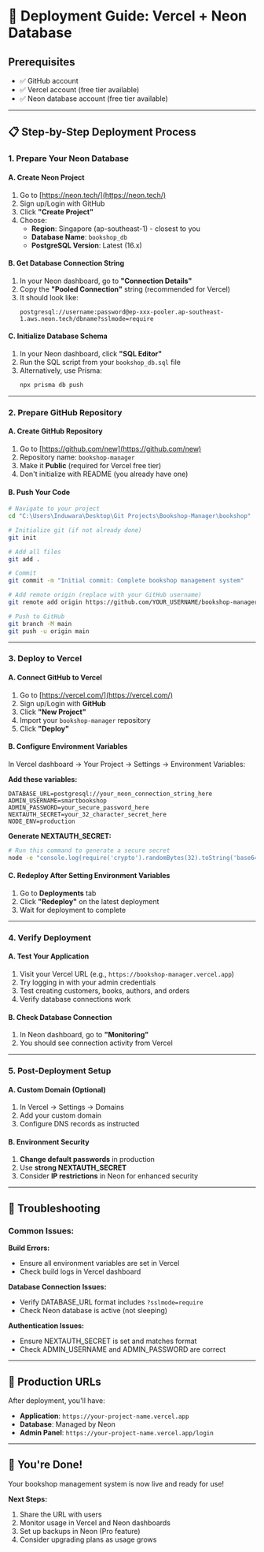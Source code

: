 # 🚀 Deployment Guide: Vercel + Neon Database

## Prerequisites

- ✅ GitHub account
- ✅ Vercel account (free tier available)
- ✅ Neon database account (free tier available)

---

## 📋 Step-by-Step Deployment Process

### 1. **Prepare Your Neon Database**

#### A. Create Neon Project

1. Go to [https://neon.tech/](https://neon.tech/)
2. Sign up/Login with GitHub
3. Click **"Create Project"**
4. Choose:
   - **Region**: Singapore (ap-southeast-1) - closest to you
   - **Database Name**: `bookshop_db`
   - **PostgreSQL Version**: Latest (16.x)

#### B. Get Database Connection String

1. In your Neon dashboard, go to **"Connection Details"**
2. Copy the **"Pooled Connection"** string (recommended for Vercel)
3. It should look like:
   ```
   postgresql://username:password@ep-xxx-pooler.ap-southeast-1.aws.neon.tech/dbname?sslmode=require
   ```

#### C. Initialize Database Schema

1. In your Neon dashboard, click **"SQL Editor"**
2. Run the SQL script from your `bookshop_db.sql` file
3. Alternatively, use Prisma:
   ```bash
   npx prisma db push
   ```

---

### 2. **Prepare GitHub Repository**

#### A. Create GitHub Repository

1. Go to [https://github.com/new](https://github.com/new)
2. Repository name: `bookshop-manager`
3. Make it **Public** (required for Vercel free tier)
4. Don't initialize with README (you already have one)

#### B. Push Your Code

```bash
# Navigate to your project
cd "C:\Users\Induwara\Desktop\Git Projects\Bookshop-Manager\bookshop"

# Initialize git (if not already done)
git init

# Add all files
git add .

# Commit
git commit -m "Initial commit: Complete bookshop management system"

# Add remote origin (replace with your GitHub username)
git remote add origin https://github.com/YOUR_USERNAME/bookshop-manager.git

# Push to GitHub
git branch -M main
git push -u origin main
```

---

### 3. **Deploy to Vercel**

#### A. Connect GitHub to Vercel

1. Go to [https://vercel.com/](https://vercel.com/)
2. Sign up/Login with **GitHub**
3. Click **"New Project"**
4. Import your `bookshop-manager` repository
5. Click **"Deploy"**

#### B. Configure Environment Variables

In Vercel dashboard → Your Project → Settings → Environment Variables:

**Add these variables:**

```
DATABASE_URL=postgresql://your_neon_connection_string_here
ADMIN_USERNAME=smartbookshop
ADMIN_PASSWORD=your_secure_password_here
NEXTAUTH_SECRET=your_32_character_secret_here
NODE_ENV=production
```

**Generate NEXTAUTH_SECRET:**

```bash
# Run this command to generate a secure secret
node -e "console.log(require('crypto').randomBytes(32).toString('base64'))"
```

#### C. Redeploy After Setting Environment Variables

1. Go to **Deployments** tab
2. Click **"Redeploy"** on the latest deployment
3. Wait for deployment to complete

---

### 4. **Verify Deployment**

#### A. Test Your Application

1. Visit your Vercel URL (e.g., `https://bookshop-manager.vercel.app`)
2. Try logging in with your admin credentials
3. Test creating customers, books, authors, and orders
4. Verify database connections work

#### B. Check Database Connection

1. In Neon dashboard, go to **"Monitoring"**
2. You should see connection activity from Vercel

---

### 5. **Post-Deployment Setup**

#### A. Custom Domain (Optional)

1. In Vercel → Settings → Domains
2. Add your custom domain
3. Configure DNS records as instructed

#### B. Environment Security

1. **Change default passwords** in production
2. Use **strong NEXTAUTH_SECRET**
3. Consider **IP restrictions** in Neon for enhanced security

---

## 🔧 Troubleshooting

### Common Issues:

**Build Errors:**

- Ensure all environment variables are set in Vercel
- Check build logs in Vercel dashboard

**Database Connection Issues:**

- Verify DATABASE_URL format includes `?sslmode=require`
- Check Neon database is active (not sleeping)

**Authentication Issues:**

- Ensure NEXTAUTH_SECRET is set and matches format
- Check ADMIN_USERNAME and ADMIN_PASSWORD are correct

---

## 📱 Production URLs

After deployment, you'll have:

- **Application**: `https://your-project-name.vercel.app`
- **Database**: Managed by Neon
- **Admin Panel**: `https://your-project-name.vercel.app/login`

---

## 🎉 You're Done!

Your bookshop management system is now live and ready for use!

**Next Steps:**

1. Share the URL with users
2. Monitor usage in Vercel and Neon dashboards
3. Set up backups in Neon (Pro feature)
4. Consider upgrading plans as usage grows
